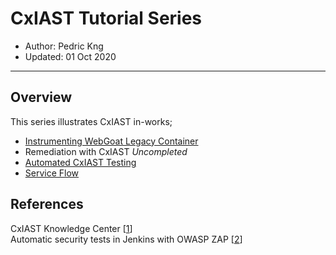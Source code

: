 # CxIAST Tutorial Series
* Author:   Pedric Kng  
* Updated:  01 Oct 2020

***

## Overview
This series illustrates CxIAST in-works;
- [Instrumenting WebGoat Legacy Container](docker/README.md)
- Remediation with CxIAST *Uncompleted*
- [Automated CxIAST Testing](automate/README.md)
- [Service Flow](serviceflows/README.md)

<!--
## Pre-requisite
- OWASP WebGoat
- Jenkins
- MS SQL
- CxIAST 3.1.0
- CxIAST 3.1.0 Jenkins plugin
- OWASP ZAP Jenkins plugin
-->

## References
CxIAST Knowledge Center [[1]]  
Automatic security tests in Jenkins with OWASP ZAP [[2]]  

[1]:https://checkmarx.atlassian.net/wiki/spaces/CCD/overview "CxIAST Knowledge Center"
[2]:https://dev.to/gwllmnn/automatic-security-tests-in-jenkins-with-owasp-zap-2f6b "Automatic security tests in Jenkins with OWASP ZAP"